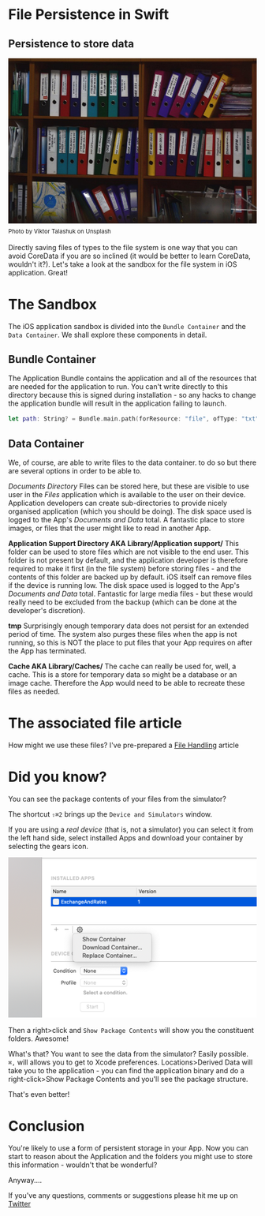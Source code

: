 # File Persistence in Swift
## Persistence to store data

![Photo by Viktor Talashuk on Unsplash](Images/0*cwobZyl2BksLD5lI.jpeg)<br/>
<sub>Photo by Viktor Talashuk on Unsplash<sub>

Directly saving files of types to the file system is one way that you can avoid CoreData if you are so inclined (it would be better to learn CoreData, wouldn't it?). Let's take a look at the sandbox for the file system in iOS application. Great!

# The Sandbox
The  iOS application sandbox is divided into the `Bundle Container` and the `Data Container`. We shall explore these components in detail.

## Bundle Container
The Application Bundle contains the application and all of the resources that are needed for the application to run. You can't write directly to this directory because this is signed during installation - so any hacks to change the application bundle will result in the application failing to launch. 

```swift
let path: String? = Bundle.main.path(forResource: "file", ofType: "txt")
```

## Data Container
We, of course, are able to write files to the data container. to do so but there are several options in order to be able to.

*Documents Directory*
Files can be stored here, but these are visible to use user in the *Files* application which is available to the user on their device. Application developers can create sub-directories to provide nicely organised application (which you should be doing). The disk space used is logged to the App's *Documents and Data* total. A fantastic place to store images, or files that the user might like to read in another App.

**Application Support Directory AKA Library/Application support/**
This folder can be used to store files which are not visible to the end user. This folder is not present by default, and the application developer is therefore required to make it first (in the file system) before storing files - and the contents of this folder are backed up by default. iOS itself can remove files if the device is running low. The disk space used is logged to the App's *Documents and Data* total. Fantastic for large media files - but these would really need to be excluded from the backup (which can be done at the developer's discretion).

**tmp**
Surprisingly enough temporary data does not persist for an extended period of time. The system also purges these files when the app is not running, so this is NOT the place to put files that your App requires on after the App has terminated.

**Cache AKA Library/Caches/**
The cache can really be used for, well, a cache. This is a store for temporary data so might be a database or an image cache. Therefore the App would need to be able to recreate these files as needed.

# The associated file article
How might we use these files? I've pre-prepared a [File Handling](https://medium.com/swlh/file-handling-using-swift-f27895b19e22?source=your_stories_page---------------------------) article

# Did you know?
You can see the package contents of your files from the simulator?

The shortcut `⇧⌘2` brings up the `Device and Simulators` window. 

If you are using a *real device* (that is, not a simulator) you can select it from the left hand side, select installed Apps and download your container by selecting the gears icon.

![container](Images/container.png)<br/>

Then a right>click and `Show Package Contents` will show you the constituent folders. Awesome!

What's that? You want to see the data from the simulator? Easily possible. `⌘,` will allows you to get to Xcode preferences. Locations>Derived Data will take you to the application - you can find the application binary and do a right-click>Show Package Contents and you'll see the package structure.

That's even better!

# Conclusion
You're likely to use a form of persistent storage in your App. Now you can start to reason about the Application and the folders you might use to store this information - wouldn't that be wonderful?

Anyway....
 
 If you've any questions, comments or suggestions please hit me up on [Twitter](https://twitter.com/stevenpcurtis)
